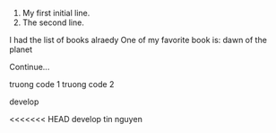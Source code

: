 1. My first initial line.
2. The second line.

I had the list of books alraedy
One of my favorite book is: dawn of the planet

<An unexpected line in my code>

Continue...

truong code 1
truong code 2

develop

<<<<<<< HEAD
develop tin nguyen

